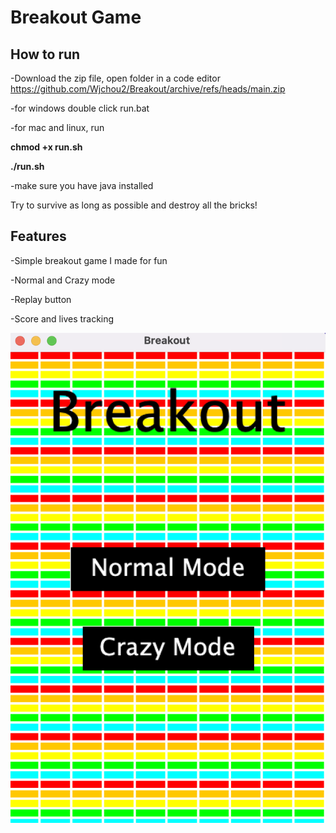 # Breakout Game

## How to run

-Download the zip file, open folder in a code editor
<a>https://github.com/Wjchou2/Breakout/archive/refs/heads/main.zip</a>

-for windows double click run.bat

-for mac and linux, run <b>

chmod +x run.sh

./run.sh
</b>

-make sure you have java installed

Try to survive as long as possible and destroy all the bricks!

## Features

-Simple breakout game I made for fun

-Normal and Crazy mode

-Replay button

-Score and lives tracking

<img src="breakout.png"></img>
